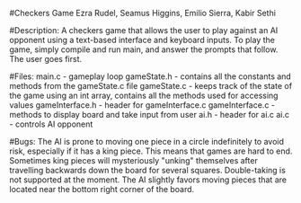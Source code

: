 #Checkers Game
Ezra Rudel, Seamus Higgins, Emilio Sierra, Kabir Sethi

#Description:
A checkers game that allows the user to play against an AI opponent using a text-based interface and keyboard inputs. To play the game, simply compile and run main, and answer the prompts that follow. The user goes first.

#Files:
main.c - gameplay loop
gameState.h - contains all the constants and methods from the gameState.c file
gameState.c - keeps track of the state of the game using an int array, contains all the methods used for accessing values
gameInterface.h - header for gameInterface.c
gameInterface.c - methods to display board and take input from user
ai.h - header for ai.c
ai.c - controls AI opponent

#Bugs:
The AI is prone to moving one piece in a circle indefinitely to avoid risk, especially if it has a king piece. This means that games are hard to end.
Sometimes king pieces will mysteriously "unking" themselves after travelling backwards down the board for several squares.
Double-taking is not supported at the moment.
The AI slightly favors moving pieces that are located near the bottom right corner of the board.

